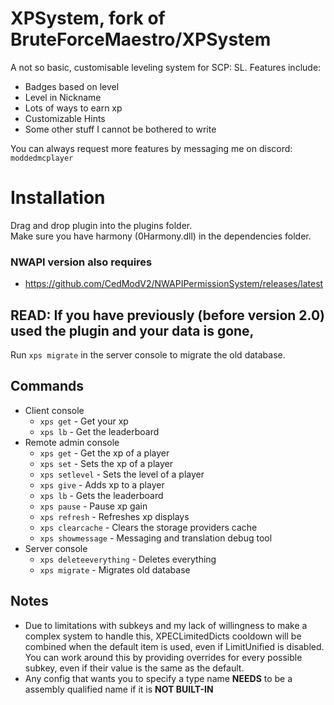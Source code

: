 # XPSystem, fork of BruteForceMaestro/XPSystem
 A not so basic, customisable leveling system for SCP: SL.
Features include:
- Badges based on level
- Level in Nickname
- Lots of ways to earn xp
- Customizable Hints
- Some other stuff I cannot be bothered to write

You can always request more features by messaging me on discord: `moddedmcplayer`

# Installation
Drag and drop plugin into the plugins folder. <br>
Make sure you have harmony (0Harmony.dll) in the dependencies folder.
### NWAPI version also requires
- https://github.com/CedModV2/NWAPIPermissionSystem/releases/latest

## READ: If you have previously (before version 2.0) used the plugin and your data is gone,
Run `xps migrate` in the server console to migrate the old database.

## Commands
- Client console
    - `xps get` - Get your xp
    - `xps lb` - Get the leaderboard
- Remote admin console
    - `xps get` - Get the xp of a player
    - `xps set` - Sets the xp of a player
    - `xps setlevel` - Sets the level of a player
    - `xps give` - Adds xp to a player
    - `xps lb` - Gets the leaderboard
    - `xps pause` - Pause xp gain
    - `xps refresh` - Refreshes xp displays
    - `xps clearcache` - Clears the storage providers cache
    - `xps showmessage` - Messaging and translation debug tool
- Server console
    - `xps deleteeverything` - Deletes everything
    - `xps migrate` - Migrates old database
## Notes
- Due to limitations with subkeys and my lack of willingness to make a complex system to handle this,
XPECLimitedDicts cooldown will be combined when the default item is used,
even if LimitUnified is disabled.
You can work around this by providing overrides for every possible subkey,
even if their value is the same as the default.
- Any config that wants you to specify a type name **NEEDS** to be a assembly qualified name if it is **NOT BUILT-IN**